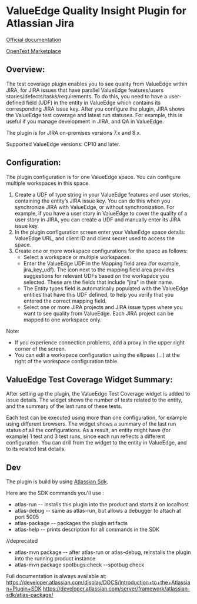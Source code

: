 # ValueEdge Quality Insight Plugin for Atlassian Jira

[Official documentation](https://admhelp.microfocus.com/octane/en/16.1.100-16.2.100/Online/Content/UserGuide/jira-octane-plugin.htm)

[OpenText Marketplace]( https://marketplace.microfocus.com/appdelivery/content/alm-octane-test-management-for-jira-plugin)

 
## Overview:
The test coverage plugin enables you to see quality from ValueEdge within JIRA, for JIRA issues that have parallel 
ValueEdge features/users stories/defects/tasks/requirements. To do this, you need to have a user-defined field (UDF) 
in the entity in ValueEdge which contains its corresponding JIRA issue key. After you configure the plugin,
JIRA shows the ValueEdge test coverage and latest run statuses. For example, this is useful if you manage development
in JIRA, and QA in ValueEdge.

The plugin is for JIRA on-premises versions 7.x and 8.x.

Supported ValueEdge versions: CP10 and later.
 
## Configuration:
The plugin configuration is for one ValueEdge space. You can configure multiple workspaces in this space.

1. Create a UDF of type string in your ValueEdge features and user stories, containing the entity’s JIRA issue key. You 
can do this when you synchronize JIRA with ValueEdge, or without synchronization. For example, if you have a user story 
in ValueEdge to cover the quality of a user story in JIRA, you can create a UDF and manually enter its JIRA issue key.
2. In the plugin configuration screen enter your ValueEdge space details: ValueEdge URL, and client ID and client secret
used to access the space.
3. Create one or more workspace configurations for the space as follows:
    * Select a workspace or multiple workspaces.
    * Enter the ValueEdge UDF in the Mapping field area (for example, jira_key_udf). The icon next to the mapping field 
area provides suggestions for relevant UDFs based on the workspace you selected. These are the fields that include 
"jira" in their name.
    * The Entity types field is automatically populated with the ValueEdge entities that have this UDF defined, to help 
you verify that you entered the correct mapping field.
    * Select one or more JIRA projects and JIRA issue types where you want to see quality from ValueEdge. Each JIRA 
project can be mapped to one workspace only.

Note: 
* If you experience connection problems, add a proxy in the upper right corner of the screen.
* You can edit a workspace configuration using the ellipses (…) at the right of the workspace configuration table.
 
## ValueEdge Test Coverage Widget Summary:
After setting up the plugin, the ValueEdge Test Coverage widget is added to issue details. The widget shows the number 
of tests related to the entity, and the summary of the last runs of these tests.

Each test can be executed using more than one configuration, for example using different browsers. The widget shows 
a summary of the last run status of all the configurations. As a result, an entity might have (for example) 1 test and 
3 test runs, since each run reflects a different configuration. You can drill from the widget to the entity in ValueEdge, 
and to its related test details. 



## Dev

The plugin is build by using [Atlassian Sdk](https://developer.atlassian.com/server/framework/atlassian-sdk/).

Here are the SDK commands you'll use :

* atlas-run         -- installs this plugin into the product and starts it on localhost
* atlas-debug       -- same as atlas-run, but allows a debugger to attach at port 5005
* atlas-package     -- packages the plugin artifacts 
* atlas-help        -- prints description for all commands in the SDK

//deprecated
* atlas-mvn package -- after atlas-run or atlas-debug, reinstalls the plugin into the running product instance
* atlas-mvn package spotbugs:check --spotbug check



Full documentation is always available at:
https://developer.atlassian.com/display/DOCS/Introduction+to+the+Atlassian+Plugin+SDK
https://developer.atlassian.com/server/framework/atlassian-sdk/atlas-package/

